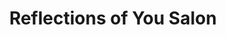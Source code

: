 ---
title: "Reflections of You Salon"
url: /purcellville/reflections-of-you-salon/
shop: Friseur
---